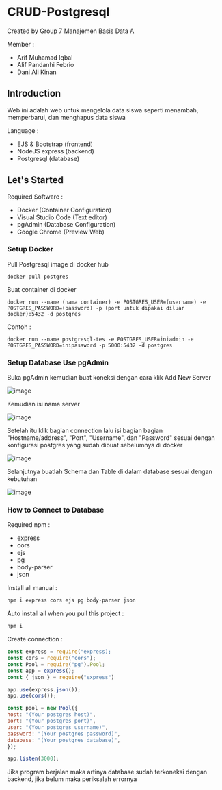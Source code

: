 # CRUD-Postgresql

Created by Group 7 Manajemen Basis Data A

Member :
- Arif Muhamad Iqbal
- Alif Pandanhi Febrio
- Dani Ali Kinan

## Introduction

Web ini adalah web untuk mengelola data siswa seperti menambah, memperbarui, dan menghapus data siswa

Language :
- EJS & Bootstrap (frontend)
- NodeJS express (backend)
- Postgresql (database)

## Let's Started

Required Software :
- Docker (Container Configuration)
- Visual Studio Code (Text editor)
- pgAdmin (Database Configuration)
- Google Chrome (Preview Web)

### Setup Docker

Pull Postgresql image di docker hub
```
docker pull postgres
```
Buat container di docker
```
docker run --name (nama container) -e POSTGRES_USER=(username) -e POSTGRES_PASSWORD=(password) -p (port untuk dipakai diluar docker):5432 -d postgres
```
Contoh :
```
docker run --name postgresql-tes -e POSTGRES_USER=iniadmin -e POSTGRES_PASSWORD=inipassword -p 5000:5432 -d postgres
```

### Setup Database Use pgAdmin

Buka pgAdmin kemudian buat koneksi dengan cara klik Add New Server

![image](https://user-images.githubusercontent.com/114379198/208257392-7fae7929-d907-4ad1-93cc-6326553e3f42.png)

Kemudian isi nama server

![image](https://user-images.githubusercontent.com/114379198/208257455-17589643-314e-4210-8a25-3f1851fd0334.png)

Setelah itu klik bagian connection lalu isi bagian bagian "Hostname/address", "Port", "Username", dan "Password" sesuai dengan konfigurasi postgres yang sudah dibuat sebelumnya di docker

![image](https://user-images.githubusercontent.com/114379198/208257917-18db157f-3506-4bdf-9fcc-14ee09613bd6.png)

Selanjutnya buatlah Schema dan Table di dalam database sesuai dengan kebutuhan

![image](https://user-images.githubusercontent.com/114379198/208258242-49d515cd-8238-45f2-86e3-8f2c67978a1c.png)

### How to Connect to Database

Required npm :
- express
- cors
- ejs
- pg
- body-parser
- json

Install all manual :
```js
npm i express cors ejs pg body-parser json 
```

Auto install all when you pull this project :
```js
npm i
```

Create connection :
```js
const express = require("express);
const cors = require("cors");
const Pool = require("pg").Pool;
const app = express();
const { json } = require("express")

app.use(express.json());
app.use(cors());

const pool = new Pool({
host: "(Your postgres host)",
port: "(Your postgres port)",
user: "(Your postgres username)",
password: "(Your postgres password)",
database: "(Your postgres database)",
});

app.listen(3000);
```

Jika program berjalan maka artinya database sudah terkoneksi dengan backend, jika belum maka periksalah errornya

